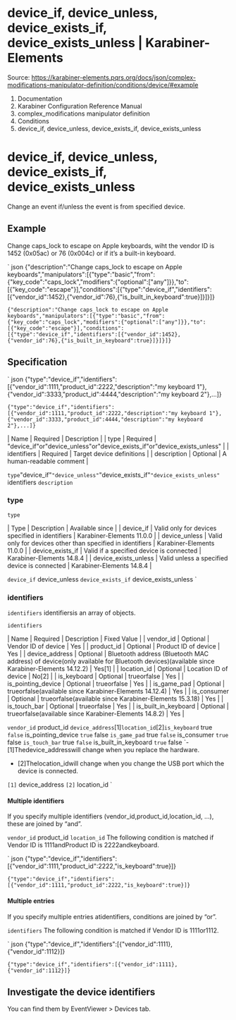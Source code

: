 # device_if, device_unless, device_exists_if, device_exists_unless | Karabiner-Elements

Source: https://karabiner-elements.pqrs.org/docs/json/complex-modifications-manipulator-definition/conditions/device/#example

1. Documentation
1. Karabiner Configuration Reference Manual
1. complex_modifications manipulator definition
1. Conditions
1. device_if, device_unless, device_exists_if, device_exists_unless

# device_if, device_unless, device_exists_if, device_exists_unless

Change an event if/unless the event is from specified device.

## Example

Change caps_lock to escape on Apple keyboards, wiht the vendor ID is 1452 (0x05ac) or 76 (0x004c) or if it’s a built-in keyboard.


` json
{"description":"Change caps_lock to escape on Apple keyboards","manipulators":[{"type":"basic","from":{"key_code":"caps_lock","modifiers":{"optional":["any"]}},"to":[{"key_code":"escape"}],"conditions":[{"type":"device_if","identifiers":[{"vendor_id":1452},{"vendor_id":76},{"is_built_in_keyboard":true}]}]}]}

`{"description":"Change caps_lock to escape on Apple keyboards","manipulators":[{"type":"basic","from":{"key_code":"caps_lock","modifiers":{"optional":["any"]}},"to":[{"key_code":"escape"}],"conditions":[{"type":"device_if","identifiers":[{"vendor_id":1452},{"vendor_id":76},{"is_built_in_keyboard":true}]}]}]}`
## Specification


` json
{"type":"device_if","identifiers":[{"vendor_id":1111,"product_id":2222,"description":"my keyboard 1"},{"vendor_id":3333,"product_id":4444,"description":"my keyboard 2"},...]}

`{"type":"device_if","identifiers":[{"vendor_id":1111,"product_id":2222,"description":"my keyboard 1"},{"vendor_id":3333,"product_id":4444,"description":"my keyboard 2"},...]}`

| Name | Required | Description |
| type | Required | "device_if"or"device_unless"or"device_exists_if"or"device_exists_unless" |
| identifiers | Required | Target device definitions |
| description | Optional | A human-readable comment |

` type `"device_if"`"device_unless"`"device_exists_if"`"device_exists_unless"` identifiers ` description `
### type

` type `

| Type | Description | Available since |
| device_if | Valid only for devices specified in identifiers | Karabiner-Elements 11.0.0 |
| device_unless | Valid only for devices other than specified in identifiers | Karabiner-Elements 11.0.0 |
| device_exists_if | Valid if a specified device is connected | Karabiner-Elements 14.8.4 |
| device_exists_unless | Valid unless a specified device is connected | Karabiner-Elements 14.8.4 |

` device_if ` device_unless ` device_exists_if ` device_exists_unless `
### identifiers

` identifiers ` identifiersis an array of objects.

` identifiers `

| Name | Required | Description | Fixed Value |
| vendor_id | Optional | Vendor ID of device | Yes |
| product_id | Optional | Product ID of device | Yes |
| device_address | Optional | Bluetooth address (Bluetooth MAC address) of device(only available for Bluetooth devices)(available since Karabiner-Elements 14.12.2) | Yes[1] |
| location_id | Optional | Location ID of device | No[2] |
| is_keyboard | Optional | trueorfalse | Yes |
| is_pointing_device | Optional | trueorfalse | Yes |
| is_game_pad | Optional | trueorfalse(available since Karabiner-Elements 14.12.4) | Yes |
| is_consumer | Optional | trueorfalse(available since Karabiner-Elements 15.3.18) | Yes |
| is_touch_bar | Optional | trueorfalse | Yes |
| is_built_in_keyboard | Optional | trueorfalse(available since Karabiner-Elements 14.8.2) | Yes |

` vendor_id ` product_id ` device_address `[1]` location_id `[2]` is_keyboard ` true ` false ` is_pointing_device ` true ` false ` is_game_pad ` true ` false ` is_consumer ` true ` false ` is_touch_bar ` true ` false ` is_built_in_keyboard ` true ` false `- [1]Thedevice_addresswill change when you replace the hardware.
- [2]Thelocation_idwill change when you change the USB port which the device is connected.

`[1]` device_address `[2]` location_id `
#### Multiple identifiers

If you specify multiple identifiers (vendor_id,product_id,location_id, …), these are joined by “and”.

` vendor_id ` product_id ` location_id ` The following condition is matched if Vendor ID is 1111andProduct ID is 2222andkeyboard.


` json
{"type":"device_if","identifiers":[{"vendor_id":1111,"product_id":2222,"is_keyboard":true}]}

`{"type":"device_if","identifiers":[{"vendor_id":1111,"product_id":2222,"is_keyboard":true}]}`
#### Multiple entries

If you specify multiple entries atidentifiers, conditions are joined by “or”.

` identifiers ` The following condition is matched if Vendor ID is 1111or1112.


` json
{"type":"device_if","identifiers":[{"vendor_id":1111},{"vendor_id":1112}]}

`{"type":"device_if","identifiers":[{"vendor_id":1111},{"vendor_id":1112}]}`
## Investigate the device identifiers

You can find them by EventViewer > Devices tab.

